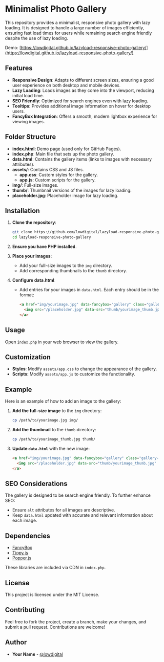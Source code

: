
# Minimalist Photo Gallery

This repository provides a minimalist, responsive photo gallery with lazy loading. It is designed to handle a large number of images efficiently, ensuring fast load times for users while remaining search engine friendly despite the use of lazy loading.

Demo: [https://lowdigital.github.io/lazyload-responsive-photo-gallery/](https://lowdigital.github.io/lazyload-responsive-photo-gallery/)

## Features

- **Responsive Design**: Adapts to different screen sizes, ensuring a good user experience on both desktop and mobile devices.
- **Lazy Loading**: Loads images as they come into the viewport, reducing initial load time.
- **SEO Friendly**: Optimized for search engines even with lazy loading.
- **Tooltips**: Provides additional image information on hover for desktop users.
- **FancyBox Integration**: Offers a smooth, modern lightbox experience for viewing images.

## Folder Structure

- **index.html**: Demo page (used only for GitHub Pages).
- **index.php**: Main file that sets up the photo gallery.
- **data.html**: Contains the gallery items (links to images with necessary attributes).
- **assets/**: Contains CSS and JS files.
  - **app.css**: Custom styles for the gallery.
  - **app.js**: Custom scripts for the gallery.
- **img/**: Full-size images.
- **thumb/**: Thumbnail versions of the images for lazy loading.
- **placeholder.jpg**: Placeholder image for lazy loading.

## Installation

1. **Clone the repository**:
   ```sh
   git clone https://github.com/lowdigital/lazyload-responsive-photo-gallery.git
   cd lazyload-responsive-photo-gallery
   ```

2. **Ensure you have PHP installed**.

3. **Place your images**:
   - Add your full-size images to the `img` directory.
   - Add corresponding thumbnails to the `thumb` directory.

4. **Configure data.html**:
   - Add entries for your images in `data.html`. Each entry should be in the format:
     ```html
     <a href="img/yourimage.jpg" data-fancybox="gallery" class="gallery-item">
       <img src="/placeholder.jpg" data-src="thumb/yourimage_thumb.jpg" alt="Your image description">
     </a>
     ```

## Usage

Open `index.php` in your web browser to view the gallery.

## Customization

- **Styles**: Modify `assets/app.css` to change the appearance of the gallery.
- **Scripts**: Modify `assets/app.js` to customize the functionality.

## Example

Here is an example of how to add an image to the gallery:

1. **Add the full-size image** to the `img` directory:
   ```sh
   cp /path/to/yourimage.jpg img/
   ```

2. **Add the thumbnail** to the `thumb` directory:
   ```sh
   cp /path/to/yourimage_thumb.jpg thumb/
   ```

3. **Update `data.html`** with the new image:
   ```html
   <a href="img/yourimage.jpg" data-fancybox="gallery" class="gallery-item">
     <img src="/placeholder.jpg" data-src="thumb/yourimage_thumb.jpg" alt="Description of your image">
   </a>
   ```

## SEO Considerations

The gallery is designed to be search engine friendly. To further enhance SEO:

- Ensure `alt` attributes for all images are descriptive.
- Keep `data.html` updated with accurate and relevant information about each image.

## Dependencies

- [FancyBox](https://fancyapps.com/fancybox/4/)
- [Tippy.js](https://atomiks.github.io/tippyjs/)
- [Popper.js](https://popper.js.org/)

These libraries are included via CDN in `index.php`.

## License

This project is licensed under the MIT License.

## Contributing

Feel free to fork the project, create a branch, make your changes, and submit a pull request. Contributions are welcome!

## Author

- **Your Name** - [@lowdigital](https://t.me/low_digital)
